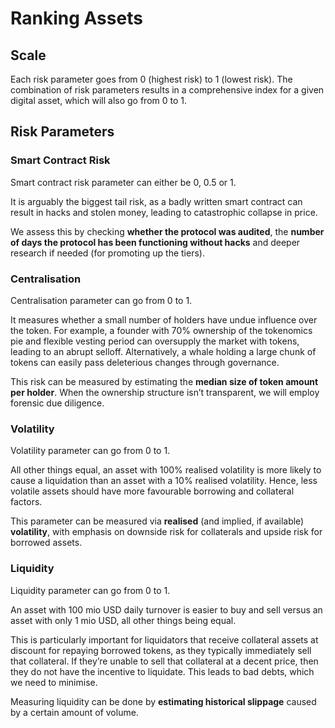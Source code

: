 # Ranking Assets

## **Scale** 

Each risk parameter goes from 0 \(highest risk\) to 1 \(lowest risk\). The combination of risk parameters results in a comprehensive index for a given digital asset, which will also go from 0 to 1.

## **Risk Parameters**

### **Smart Contract Risk** 

Smart contract risk parameter can either be 0, 0.5 or 1.

It is arguably the biggest tail risk, as a badly written smart contract can result in hacks and stolen money, leading to catastrophic collapse in price.

We assess this by checking **whether the protocol was audited**, the **number of days the protocol has been functioning without hacks** and deeper research if needed \(for promoting up the tiers\).

### **Centralisation** 

Centralisation parameter can go from 0 to 1.

It measures whether a small number of holders have undue influence over the token. For example, a founder with 70% ownership of the tokenomics pie and flexible vesting period can oversupply the market with tokens, leading to an abrupt selloff. Alternatively, a whale holding a large chunk of tokens can easily pass deleterious changes through governance.

This risk can be measured by estimating the **median size of token amount per holder**. When the ownership structure isn’t transparent, we will employ forensic due diligence.

### **Volatility** 

Volatility parameter can go from 0 to 1.

All other things equal, an asset with 100% realised volatility is more likely to cause a liquidation than an asset with a 10% realised volatility. Hence, less volatile assets should have more favourable borrowing and collateral factors.

This parameter can be measured via **realised** \(and implied, if available\) **volatility**, with emphasis on downside risk for collaterals and upside risk for borrowed assets.

### **Liquidity** 

Liquidity parameter can go from 0 to 1.

An asset with 100 mio USD daily turnover is easier to buy and sell versus an asset with only 1 mio USD, all other things being equal.

This is particularly important for liquidators that receive collateral assets at discount for repaying borrowed tokens, as they typically immediately sell that collateral. If they’re unable to sell that collateral at a decent price, then they do not have the incentive to liquidate. This leads to bad debts, which we need to minimise.

Measuring liquidity can be done by **estimating historical slippage** caused by a certain amount of volume.

